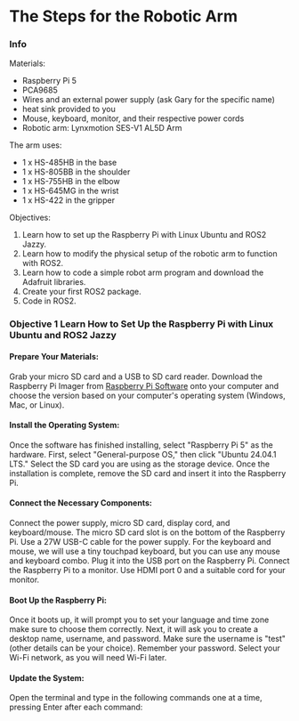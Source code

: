 
# The Steps for the Robotic Arm

### Info

Materials:

- Raspberry Pi 5
- PCA9685
- Wires and an external power supply (ask Gary for the specific name)
- heat sink provided to you
- Mouse, keyboard, monitor, and their respective power cords
- Robotic arm: Lynxmotion SES-V1 AL5D Arm

The arm uses:

- 1 x HS-485HB in the base
- 1 x HS-805BB in the shoulder
- 1 x HS-755HB in the elbow
- 1 x HS-645MG in the wrist
- 1 x HS-422 in the gripper

Objectives:

1. Learn how to set up the Raspberry Pi with Linux Ubuntu and ROS2 Jazzy.
2. Learn how to modify the physical setup of the robotic arm to function with ROS2.
3. Learn how to code a simple robot arm program and download the Adafruit libraries.
4. Create your first ROS2 package.
5. Code in ROS2.

### Objective 1 Learn How to Set Up the Raspberry Pi with Linux Ubuntu and ROS2 Jazzy

#### Prepare Your Materials:

Grab your micro SD card and a USB to SD card reader.
Download the Raspberry Pi Imager from [Raspberry Pi Software](https://www.raspberrypi.com/software/) onto your computer and choose the version based on your computer's operating system (Windows, Mac, or Linux).

#### Install the Operating System:

Once the software has finished installing, select "Raspberry Pi 5" as the hardware.
First, select "General-purpose OS," then click "Ubuntu 24.04.1 LTS."
Select the SD card you are using as the storage device.
Once the installation is complete, remove the SD card and insert it into the Raspberry Pi.

#### Connect the Necessary Components:

Connect the power supply, micro SD card, display cord, and keyboard/mouse.
The micro SD card slot is on the bottom of the Raspberry Pi.
Use a 27W USB-C cable for the power supply.
For the keyboard and mouse, we will use a tiny touchpad keyboard, but you can use any mouse and keyboard combo. Plug it into the USB port on the Raspberry Pi.
Connect the Raspberry Pi to a monitor. Use HDMI port 0 and a suitable cord for your monitor.

#### Boot Up the Raspberry Pi:

Once it boots up, it will prompt you to set your language and time zone make sure to choose them correctly.
Next, it will ask you to create a desktop name, username, and password. Make sure the username is "test" (other details can be your choice). Remember your password.
Select your Wi-Fi network, as you will need Wi-Fi later.

#### Update the System:

Open the terminal and type in the following commands one at a time, pressing Enter after each command:
